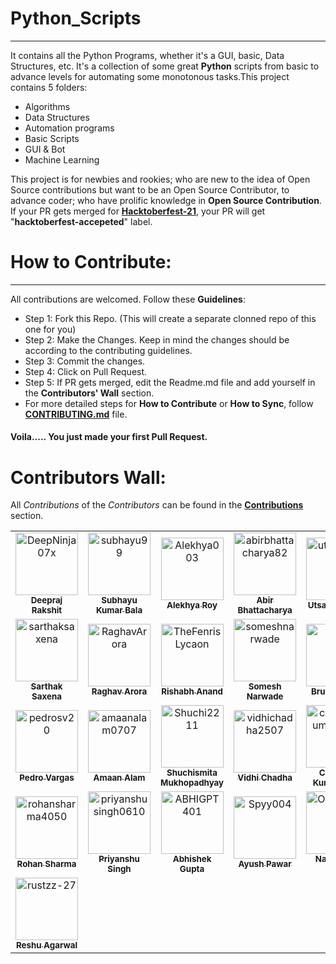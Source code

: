 # Python_Scripts
----------------------------------
It contains all the Python Programs, whether it's a GUI, basic, Data Structures, etc. It's a collection of some great **Python** scripts from basic to advance levels for automating some monotonous tasks.This project contains 5 folders:

- Algorithms
- Data Structures
- Automation programs
- Basic Scripts
- GUI & Bot
- Machine Learning
  
This project is for newbies and rookies; who are new to the idea of Open Source contributions but want to be an Open Source Contributor, to advance coder; who have prolific knowledge in __Open Source Contribution__. If your PR gets merged for [**Hacktoberfest-21**](https://hacktoberfest.digitalocean.com/), your PR will get "**hacktoberfest-accepeted**" label.

# How to Contribute:
--------------------------------
All contributions are welcomed. Follow these __Guidelines__:
- Step 1: Fork this Repo. (This will create a separate clonned repo of this one for you)
- Step 2: Make the Changes. Keep in mind the changes should be according to the contributing guidelines.
- Step 3: Commit the changes.
- Step 4: Click on Pull Request.
- Step 5: If PR gets merged, edit the Readme.md file and add yourself in the **Contributors' Wall** section.
- For more detailed steps for __How to Contribute__ or __How to Sync__, follow [__CONTRIBUTING.md__](https://github.com/DeepNinja07x/Python_Scripts/blob/master/CONTRIBUTING.md) file.
#### Voila..... You just made your first Pull Request.

# Contributors Wall:
All *Contributions* of the *Contributors* can be found in the [__Contributions__](https://github.com/DeepNinja07x/Python_Scripts/graphs/contributors) section.
<table>
  <tr>
      <td align="center">
          <a href="https://github.com/DeepNinja07x">
              <img src="https://avatars0.githubusercontent.com/u/52314477?s=400&u=1887ecc3afa1e867af50336a3af7ed56b21dc604&v=4" width="100px;" alt="DeepNinja07x"/><br />
              <sub>
                  <b>
                      <strong>Deepraj Rakshit</strong>
                  </b>
              </sub>
          </a>
      </td>
      <td align="center">
          <a href="https://github.com/subhayu99">
              <img src="https://avatars3.githubusercontent.com/u/38143013?s=400&u=28405ea45018cee30268bd61408515033741e87e&v=4" width="100px;" alt="subhayu99"/><br />
              <sub>
                  <b>
                      <strong>Subhayu Kumar Bala</strong>
                  </b>
              </sub>
          </a>
      </td>
      <td align="center">
          <a href="https://github.com/Alekhya003">
              <img src="https://avatars2.githubusercontent.com/u/69395178?s=400&u=c33cc751d7e9bc66730e91e4a901ee9ba2e01a0b&v=4" width="100px;" alt="Alekhya003"/><br />
              <sub>
                  <b>
                      <strong>Alekhya Roy</strong>
                  </b>
              </sub>
          </a>
      </td>
    <td align="center">
          <a href="https://github.com/abirbhattacharya82">
              <img src="https://avatars3.githubusercontent.com/u/70687014?s=400&u=896c00dc4e1927f41364a56d38d6c91be133f387&v=4" width="100px;" alt="abirbhattacharya82"/><br />
              <sub>
                  <b>
                      <strong>Abir Bhattacharya</strong>
                  </b>
              </sub>
          </a>
      </td>
    <td align="center">
          <a href="https://github.com/utsavgadhiya">
              <img src="https://avatars1.githubusercontent.com/u/44888423?s=400&u=32974fa39ea0d4be02d27896da2637ea4bbfb9f5&v=4" width="100px;" alt="utsavgadhiya"/><br />
              <sub>
                  <b>
                      <strong>Utsav Gadhiya</strong>
                  </b>
              </sub>
          </a>
      </td>
    <td align="center">
          <a href="https://github.com/SVijayB">
              <img src="https://avatars1.githubusercontent.com/u/54742586?s=400&u=73e90870560e3707468ca877afef6a74ca2bdd92&v=4" width="100px;" alt="SVijayB"/><br />
              <sub>
                  <b>
                      <strong>Vijay</strong>
                  </b>
              </sub>
          </a>
      </td>
  </tr>
  <tr>
    <td align="center">
          <a href="https://github.com/sarthak1905">
              <img src="https://avatars0.githubusercontent.com/u/61883822?s=400&v=4" width="100px;" alt="sarthaksaxena"><br />
              <sub>
                  <b>
                      <strong>Sarthak Saxena</strong>
                  </b>
              </sub>
          </a>
      </td>
    <td align="center">
            <a href="https://github.com/Raghavarora27">
                <img src="https://avatars2.githubusercontent.com/u/66276244?s=460&u=16746f7b8f2f8c3db7f803b25269078ef34d2e4e&v=4" width="100px;" alt="RaghavArora"><br />
                <sub>
                <b>
                    <strong>Raghav Arora</strong>
                </b>
            </sub>
            </a>
        </td>
    <td align="center">
          <a href="https://github.com/TheFenrisLycaon">
              <img src="https://avatars0.githubusercontent.com/u/54172306?s=460&u=b4834344142abbc0f0b742dd579cc9054c112d8c&v=4" width="100px;" alt="TheFenrisLycaon"><br />
              <sub>
                  <b>
                      <strong>Rishabh Anand</strong>
                  </b>
              </sub>
          </a>
      </td>
    <td align="center">
          <a href="https://github.com/someshnarwade">
              <img src="https://avatars3.githubusercontent.com/u/37812370?s=400&u=a3e9ead47d15081bcb783a8e8fc02b70bfa4add8&v=4" width="100px;" alt="someshnarwade"><br />
              <sub>
                  <b>
                      <strong>Somesh Narwade</strong>
                  </b>
              </sub>
          </a>
      </td>  
    <td align="center">
          <a href="https://github.com/pastre">
              <img src="https://avatars0.githubusercontent.com/u/6251198?s=400&u=aaa4f9c03f6527b760212ab2784b9be8a2ca3990&v=4" width="100px;" alt="pastre"><br />
              <sub>
                  <b>
                      <strong>Bruno Pastre</strong>
                  </b>
              </sub>
          </a>
      </td>
    <td align="center">
          <a href="https://github.com/MasterMeet">
              <img src="https://avatars2.githubusercontent.com/u/58728390?s=400&v=4" width="100px;" alt="MasterMeet"><br />
              <sub>
                  <b>
                      <strong>MasterMeet</strong>
                  </b>
              </sub>
          </a>
      </td>
  </tr>
  <tr>
    <td align="center">
          <a href="https://github.com/pedrosv20">
              <img src="https://avatars1.githubusercontent.com/u/14371245?s=400&u=16b13f4b1ee6692260713a859af340eb1fc05518&v=4" width="100px;" alt="pedrosv20"><br />
              <sub>
                  <b>
                      <strong>Pedro Vargas</strong>
                  </b>
              </sub>
          </a>
      </td>
    <td align="center">
          <a href="https://github.com/amaanalam0707">
              <img src="https://avatars.githubusercontent.com/u/69518300?v=4" width="100px;" alt="amaanalam0707"><br />
              <sub>
                  <b>
                      <strong>Amaan Alam</strong>
                  </b>
              </sub>
          </a>
      </td>
    <td align="center">
          <a href="https://github.com/Shuchi2211">
              <img src="https://avatars.githubusercontent.com/u/69510684?v=4" width="100px;" alt="Shuchi2211"><br />
              <sub>
                  <b>
                      <strong>Shuchismita Mukhopadhyay</strong>
                  </b>
              </sub>
          </a>
      </td>
    <td align="center">
          <a href="https://github.com/vidhichadha2507">
              <img src="https://avatars.githubusercontent.com/u/74606188?v=4" width="100px;" alt="vidhichadha2507"><br />
              <sub>
                  <b>
                      <strong>Vidhi Chadha</strong>
                  </b>
              </sub>
          </a>
      </td>
    <td align="center">
          <a href="https://github.com/chandankumar1307">
              <img src="https://avatars.githubusercontent.com/u/70543351?v=4" width="100px;" alt="chandankumar1307"><br />
              <sub>
                  <b>
                      <strong>Chandan Kumar Saha</strong>
                  </b>
              </sub>
          </a>
      </td>
    <td align="center">
          <a href="https://github.com/ervaibhavkumar">
              <img src="https://avatars.githubusercontent.com/u/28685411?v=4" width="100px;" alt="ervaibhavkumar"><br />
              <sub>
                  <b>
                      <strong>Vaibhav</strong>
                  </b>
              </sub>
          </a>
      </td>
  </tr>
  <tr>
    <td align="center">
          <a href="https://github.com/rohansharma4050">
              <img src="https://avatars.githubusercontent.com/u/69635604?v=4" width="100px;" alt="rohansharma4050"><br />
              <sub>
                  <b>
                      <strong>Rohan Sharma</strong>
                  </b>
              </sub>
          </a>
      </td>
    <td align="center">
          <a href="https://github.com/priyanshusingh0610">
              <img src="https://avatars.githubusercontent.com/u/62669697?v=4" width="100px;" alt="priyanshusingh0610"><br />
              <sub>
                  <b>
                      <strong>Priyanshu Singh</strong>
                  </b>
              </sub>
          </a>
      </td>
    <td align="center">
          <a href="https://github.com/ABHIGPT401">
              <img src="https://avatars.githubusercontent.com/u/90904360?v=4" width="100px;" alt="ABHIGPT401"><br />
              <sub>
                  <b>
                      <strong>Abhishek Gupta</strong>
                  </b>
              </sub>
          </a>
      </td>
    <td align="center">
          <a href="https://github.com/Spyy004">
              <img src="https://avatars.githubusercontent.com/u/54628130?v=4" width="100px;" alt="Spyy004"><br />
              <sub>
                  <b>
                      <strong>Ayush Pawar</strong>
                  </b>
              </sub>
          </a>
      </td>
    <td align="center">
          <a href="https://github.com/OfficialNMN">
              <img src="https://avatars.githubusercontent.com/u/51831819?v=4" width="100px;" alt="OfficialNMN"><br />
              <sub>
                  <b>
                      <strong>Namanjeet Singh</strong>
                  </b>
              </sub>
          </a>
      </td>
    <td align="center">
          <a href="https://github.com/prathimacode-hub">
              <img src="https://avatars.githubusercontent.com/u/74645302?v=4" width="100px;" alt="prathimacode-hub"><br />
              <sub>
                  <b>
                      <strong>Prathima Kadari</strong>
                  </b>
              </sub>
          </a>
      </td>
  </tr>
  <tr>
  <td align="center">
          <a href="https://github.com/rustzz-27/">
              <img src="https://avatars.githubusercontent.com/u/53906186?v=4" width="100px;" alt="rustzz-27"><br />
              <sub>
                  <b>
                      <strong>Reshu Agarwal</strong>
                  </b>
              </sub>
          </a>
      </td>
    
  </tr>
</table>
